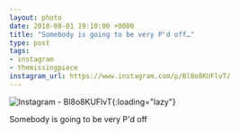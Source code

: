 ```yaml
---
layout: photo
date: 2018-08-01 19:10:00 +0000
title: "Somebody is going to be very P'd off…"
type: post
tags:
- instagram
- themissingpiece
instagram_url: https://www.instagram.com/p/Bl8o8KUFlvT/
---
```


![Instagram - Bl8o8KUFlvT](https://colinseymour.co.uk/img/Bl8o8KUFlvT.jpg){:loading="lazy"}

Somebody is going to be very P'd off
